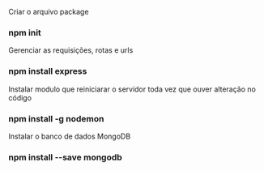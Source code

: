 
Criar o arquivo package
### npm init

Gerenciar as requisições, rotas e urls
### npm install express 

Instalar modulo que reiniciarar o servidor toda vez que ouver alteração no código
### npm install -g nodemon

Instalar o banco de dados MongoDB
### npm install --save mongodb